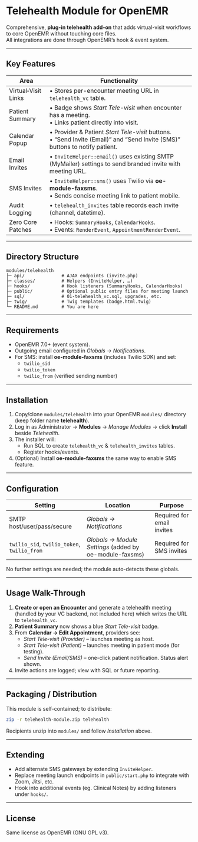 # Telehealth Module for OpenEMR

Comprehensive, **plug-in telehealth add-on** that adds virtual-visit workflows to core OpenEMR without touching core files.  
All integrations are done through OpenEMR’s hook & event system.

---
## Key Features

| Area | Functionality |
|------|---------------|
| Virtual‐Visit Links | • Stores per-encounter meeting URL in `telehealth_vc` table.  |
| Patient Summary     | • Badge shows *Start Tele-visit* when encounter has a meeting.<br>• Links patient directly into visit. |
| Calendar Popup      | • Provider & Patient *Start Tele-visit* buttons.<br>• “Send Invite (Email)” and “Send Invite (SMS)” buttons to notify patient. |
| Email Invites       | • `InviteHelper::email()` uses existing SMTP (MyMailer) settings to send branded invite with meeting URL. |
| SMS Invites         | • `InviteHelper::sms()` uses Twilio via **oe-module-faxsms**.<br>• Sends concise meeting link to patient mobile. |
| Audit Logging       | • `telehealth_invites` table records each invite (channel, datetime). |
| Zero Core Patches   | • Hooks: `SummaryHooks`, `CalendarHooks`.<br>• Events: `RenderEvent`, `AppointmentRenderEvent`. |

---
## Directory Structure

```
modules/telehealth
├─ api/              # AJAX endpoints (invite.php)
├─ classes/          # Helpers (InviteHelper, …)
├─ hooks/            # Hook listeners (SummaryHooks, CalendarHooks)
├─ public/           # Optional public entry files for meeting launch
├─ sql/              # 01-telehealth_vc.sql, upgrades, etc.
├─ twig/             # Twig templates (badge.html.twig)
└─ README.md         # You are here
```

---
## Requirements

* OpenEMR 7.0+ (event system).
* Outgoing email configured in *Globals → Notifications*.
* For SMS: install **oe-module-faxsms** (includes Twilio SDK) and set:
  * `twilio_sid`
  * `twilio_token`
  * `twilio_from` (verified sending number)

---
## Installation

1. Copy/clone `modules/telehealth` into your OpenEMR `modules/` directory (keep folder name **telehealth**).
2. Log in as Administrator → **Modules** → *Manage Modules* → click **Install** beside *Telehealth*.
3. The installer will:
   * Run SQL to create `telehealth_vc` & `telehealth_invites` tables.
   * Register hooks/events.
4. (Optional) Install **oe-module-faxsms** the same way to enable SMS feature.

---
## Configuration

| Setting | Location | Purpose |
|---------|----------|---------|
| SMTP host/user/pass/secure | *Globals → Notifications* | Required for email invites |
| `twilio_sid`, `twilio_token`, `twilio_from` | *Globals → Module Settings* (added by oe-module-faxsms) | Required for SMS invites |

No further settings are needed; the module auto-detects these globals.

---
## Usage Walk-Through

1. **Create or open an Encounter** and generate a telehealth meeting (handled by your VC backend, not included here) which writes the URL to `telehealth_vc`.
2. **Patient Summary** now shows a blue *Start Tele-visit* badge.
3. From **Calendar → Edit Appointment**, providers see:
   * *Start Tele-visit (Provider)* – launches meeting as host.
   * *Start Tele-visit (Patient)* – launches meeting in patient mode (for testing).
   * *Send Invite (Email/SMS)* – one-click patient notification. Status alert shown.
4. Invite actions are logged; view with SQL or future reporting.

---
## Packaging / Distribution

This module is self-contained; to distribute:

```bash
zip -r telehealth-module.zip telehealth
```

Recipients unzip into `modules/` and follow *Installation* above.

---
## Extending

* Add alternate SMS gateways by extending `InviteHelper`.
* Replace meeting launch endpoints in `public/start.php` to integrate with Zoom, Jitsi, etc.
* Hook into additional events (eg. Clinical Notes) by adding listeners under `hooks/`.

---
## License

Same license as OpenEMR (GNU GPL v3).
